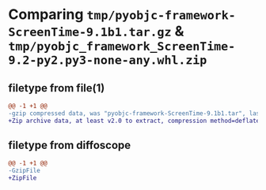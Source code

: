 # Comparing `tmp/pyobjc-framework-ScreenTime-9.1b1.tar.gz` & `tmp/pyobjc_framework_ScreenTime-9.2-py2.py3-none-any.whl.zip`

## filetype from file(1)

```diff
@@ -1 +1 @@
-gzip compressed data, was "pyobjc-framework-ScreenTime-9.1b1.tar", last modified: Sun Mar 26 11:38:43 2023, max compression
+Zip archive data, at least v2.0 to extract, compression method=deflate
```

## filetype from diffoscope

```diff
@@ -1 +1 @@
-GzipFile
+ZipFile
```

